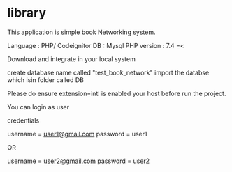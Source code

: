 # library

This application is simple book Networking system.

Language : PHP/ Codeignitor
DB : Mysql
PHP version : 7.4 =<


Download and integrate in your local system

create database name called  "test_book_network" 
import the databse which isin folder called DB

Please do ensure extension=intl is enabled your host before run the project.



You can login as user 

credentials

username = user1@gmail.com
password = user1

OR

username = user2@gmail.com
password = user2